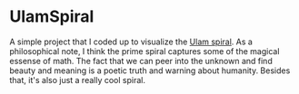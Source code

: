 # UlamSpiral
A simple project that I coded up to visualize the [Ulam spiral](https://en.wikipedia.org/wiki/Ulam_spiral). As a philosophical note, I think the prime spiral captures some of the magical essense of math. The fact that we can peer into the unknown and find beauty and meaning is a poetic truth and warning about humanity. Besides that, it's also just a really cool spiral.
